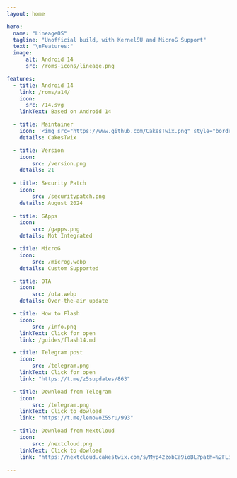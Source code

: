 ```yaml
---
layout: home

hero:
  name: "LineageOS"
  tagline: "Unofficial build, with KernelSU and MicroG Support"
  text: "\nFeatures:"
  image: 
      alt: Android 14
      src: /roms-icons/lineage.png

features:
  - title: Android 14
    link: /roms/a14/
    icon: 
      src: /14.svg
    linkText: Based on Android 14

  - title: Maintainer
    icon: '<img src="https://www.github.com/CakesTwix.png" style="border-radius: 10%;"/>'
    details: CakesTwix

  - title: Version
    icon: 
        src: /version.png
    details: 21
  
  - title: Security Patch
    icon: 
        src: /securitypatch.png
    details: August 2024
  
  - title: GApps
    icon: 
        src: /gapps.png
    details: Not Integrated

  - title: MicroG
    icon: 
        src: /microg.webp
    details: Custom Supported

  - title: OTA
    icon: 
        src: /ota.webp
    details: Over-the-air update

  - title: How to Flash
    icon: 
        src: /info.png
    linkText: Click for open
    link: /guides/flash14.md

  - title: Telegram post
    icon: 
        src: /telegram.png
    linkText: Click for open
    link: "https://t.me/z5supdates/863"

  - title: Download from Telegram
    icon: 
        src: /telegram.png
    linkText: Click to dowload
    link: "https://t.me/lenovoZ5Sru/993"

  - title: Download from NextCloud
    icon: 
        src: /nextcloud.png
    linkText: Click to dowload
    link: "https://nextcloud.cakestwix.com/s/Myp42zobCa9ioBL?path=%2FLineageOS"

---
```




